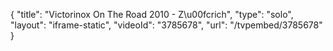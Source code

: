 {
    "title": "Victorinox On The Road  2010 - Z\u00fcrich",
    "type": "solo",
    "layout": "iframe-static",
    "videoId": "3785678",
    "url": "\/tvpembed\/3785678"
}
